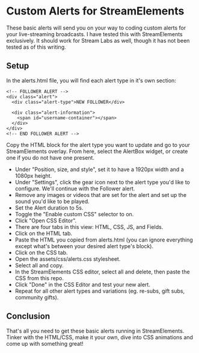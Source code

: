 Custom Alerts for StreamElements
================================

These basic alerts will send you on your way to coding custom alerts for your live-streaming broadcasts. I have tested this with StreamElements exclusively. It should work for Stream Labs as well, though it has not been tested as of this writing.

Setup
-----

In the alerts.html file, you will find each alert type in it's own section:

    <!-- FOLLOWER ALERT -->
    <div class="alert">      
      <div class="alert-type">NEW FOLLOWER</div>

      <div class="alert-information">
        <span id="username-container"></span>
      </div>      
    </div>
    <!-- END FOLLOWER ALERT -->

Copy the HTML block for the alert type you want to update and go to your StreamElements overlay. From here, select the AlertBox widget, or create one if you do not have one present. 

- Under "Position, size, and style", set it to have a 1920px width and a 1080px height.
- Under "Settings", click the gear icon next to the alert type you'd like to configure. We'll continue with the Follower alert.
- Remove any images or videos that are set for the alert and set up the sound you'd like to be played.
- Set the Alert duration to 5s.
- Toggle the "Enable custom CSS" selector to on.
- Click "Open CSS Editor".
- There are four tabs in this view: HTML, CSS, JS, and Fields. 
- Click on the HTML tab.
- Paste the HTML you copied from alerts.html (you can ignore everything except what's between your desired alert type's block).
- Click on the CSS tab.
- Open the assets/css/alerts.css stylesheet.
- Select all and copy.
- In the StreamElements CSS editor, select all and delete, then paste the CSS from this repo.
- Click "Done" in the CSS Editor and test your new alert.
- Repeat for all other alert types and variations (eg. re-subs, gift subs, community gifts).

Conclusion
----------

That's all you need to get these basic alerts running in StreamElements. Tinker with the HTML/CSS, make it your own, dive into CSS animations and come up with something great!
